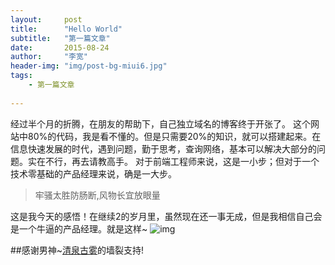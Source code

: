 ```yaml
---
layout:     post
title:      "Hello World"
subtitle:   "第一篇文章"
date:       2015-08-24 
author:     "李宽"
header-img: "img/post-bg-miui6.jpg"
tags:
    - 第一篇文章
    
---
```


经过半个月的折腾，在朋友的帮助下，自己独立域名的博客终于开张了。
这个网站中80%的代码，我是看不懂的。但是只需要20%的知识，就可以搭建起来。在信息快速发展的时代，遇到问题，勤于思考，查询网络，基本可以解决大部分的问题。实在不行，再去请教高手。
对于前端工程师来说，这是一小步；但对于一个技术零基础的产品经理来说，确是一大步。

> 牢骚太胜防肠断,风物长宜放眼量

这是我今天的感悟！在继续2的岁月里，虽然现在还一事无成，但是我相信自己会是一个牛逼的产品经理。就是这样~
![img](/img/in-post/post-sample-image.jpg)

##感谢男神~[清泉古雾](http://jser.io)的墙裂支持!





